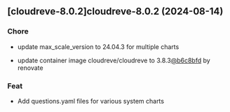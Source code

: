 

## [cloudreve-8.0.2]cloudreve-8.0.2 (2024-08-14)

### Chore



- update max_scale_version to 24.04.3 for multiple charts

- update container image cloudreve/cloudreve to 3.8.3[@b6c8bfd](https://github.com/b6c8bfd) by renovate

### Feat



- Add questions.yaml files for various system charts